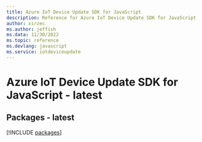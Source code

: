 ```yaml
---
title: Azure IoT Device Update SDK for JavaScript
description: Reference for Azure IoT Device Update SDK for JavaScript
author: xirzec
ms.author: jeffish
ms.data: 11/30/2022
ms.topic: reference
ms.devlang: javascript
ms.service: iotdeviceupdate
---
```

# Azure IoT Device Update SDK for JavaScript - latest
## Packages - latest
[!INCLUDE [packages](iot-device-update-index.md)]